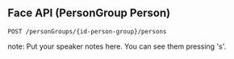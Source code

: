 ## Face API (PersonGroup Person)

`POST /personGroups/{id-person-group}/persons`

note:
Put your speaker notes here.
You can see them pressing 's'.
